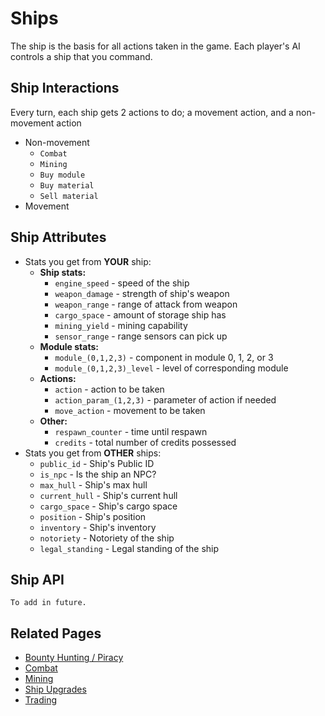 # Ships

The ship is the basis for all actions taken in the game. Each player's AI controls a ship that you command.

## Ship Interactions

Every turn, each ship gets 2 actions to do; a movement action, and a non-movement action
- Non-movement
  - `Combat`
  - `Mining`
  - `Buy module`
  - `Buy material`
  - `Sell material`
- Movement

## Ship Attributes

- Stats you get from **YOUR** ship:
  - **Ship stats:**
    - `engine_speed` - speed of the ship
    - `weapon_damage` - strength of ship's weapon
    - `weapon_range` - range of attack from weapon
    - `cargo_space` - amount of storage ship has
    - `mining_yield` - mining capability
    - `sensor_range` - range sensors can pick up
  - **Module stats:**
    - `module_(0,1,2,3)` - component in module 0, 1, 2, or 3
    - `module_(0,1,2,3)_level` - level of corresponding module
  - **Actions:**
    - `action` - action to be taken
    - `action_param_(1,2,3)` - parameter of action if needed
    - `move_action` - movement to be taken
  - **Other:**
    - `respawn_counter` - time until respawn
    - `credits` - total number of credits possessed
- Stats you get from **OTHER** ships:
  - `public_id` - Ship's Public ID
  - `is_npc` - Is the ship an NPC?
  - `max_hull` - Ship's max hull
  - `current_hull` - Ship's current hull
  - `cargo_space` - Ship's cargo space
  - `position` - Ship's position
  - `inventory` - Ship's inventory
  - `notoriety` - Notoriety of the ship
  - `legal_standing` - Legal standing of the ship
  
## Ship API
  
```
To add in future.
```

## Related Pages
* [Bounty Hunting / Piracy](bounty_hunting_lawfulness_and_piracy.md)
* [Combat](combat.md)
* [Mining](asteroid_fields_and_mining.md)
* [Ship Upgrades](ship_upgrades.md)
* [Trading](trading.md)